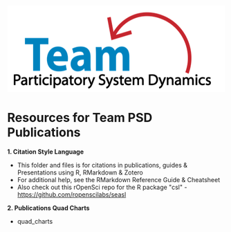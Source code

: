 <img src = "https://github.com/lzim/teampsd/blob/teampsd_style/teampsd_logo/team_psd_logo_sm.png"
     height = "200" width = "600">  

# Resources for Team PSD Publications

**1. Citation Style Language** 

- This folder and files is for citations in publications, guides & Presentations using R, RMarkdown & Zotero
- For additional help, see the RMarkdown Reference Guide & Cheatsheet
- Also check out this rOpenSci repo for the R package "csl" - https://github.com/ropenscilabs/seasl

**2. Publications Quad Charts**

- quad_charts
